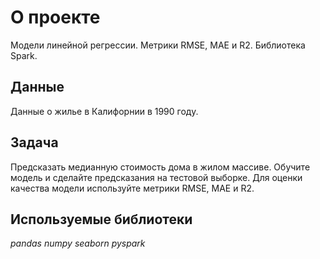 # О проекте
Модели линейной регрессии. Метрики RMSE, MAE и R2. Библиотека Spark.

## Данные
Данные о жилье в Калифорнии в 1990 году.

 
## Задача

Предсказать медианную стоимость дома в жилом массиве. Обучите модель и сделайте предсказания на тестовой выборке. Для оценки качества модели используйте метрики RMSE, MAE и R2.

## Используемые библиотеки
*pandas*
*numpy*
*seaborn*
*pyspark*
